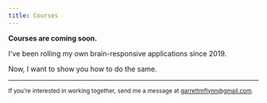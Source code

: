 ```yaml
---
title: Courses
---
```

<p><strong>Courses are coming soon.</strong></p>

<p>I've been rolling my own brain-responsive applications since 2019.</p>

<p>Now, I want to show you how to do the same.</p>

<hr>

<small>If you're interested in working together, send me a message at [garrettmflynn@gmail.com](mailto:garrettmflynn@gmail.com).</small>